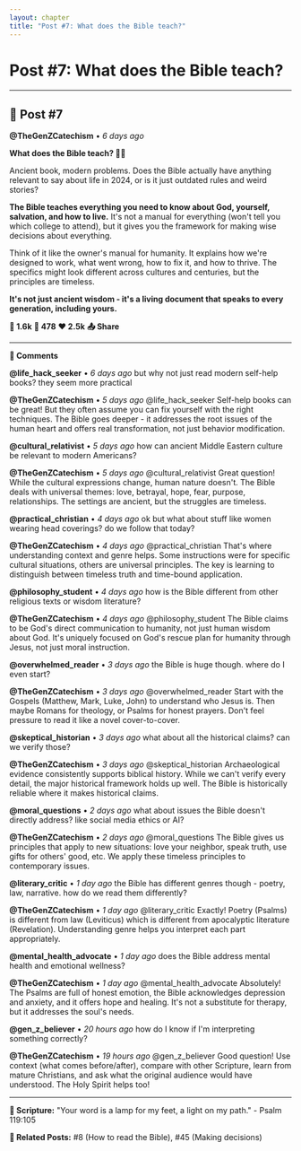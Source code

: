 ```yaml
---
layout: chapter
title: "Post #7: What does the Bible teach?"
---
```

# Post #7: What does the Bible teach?

---

## 📱 Post #7

**@TheGenZCatechism** • *6 days ago*

**What does the Bible teach? 📖✨**

Ancient book, modern problems. Does the Bible actually have anything relevant to say about life in 2024, or is it just outdated rules and weird stories?

**The Bible teaches everything you need to know about God, yourself, salvation, and how to live.** It's not a manual for everything (won't tell you which college to attend), but it gives you the framework for making wise decisions about everything.

Think of it like the owner's manual for humanity. It explains how we're designed to work, what went wrong, how to fix it, and how to thrive. The specifics might look different across cultures and centuries, but the principles are timeless.

**It's not just ancient wisdom - it's a living document that speaks to every generation, including yours.**

**💭 1.6k** **🔄 478** **❤️ 2.5k** **📤 Share**

---

**💬 Comments**

**@life_hack_seeker** • *6 days ago*
but why not just read modern self-help books? they seem more practical

**@TheGenZCatechism** • *5 days ago*
@life_hack_seeker Self-help books can be great! But they often assume you can fix yourself with the right techniques. The Bible goes deeper - it addresses the root issues of the human heart and offers real transformation, not just behavior modification.

**@cultural_relativist** • *5 days ago*
how can ancient Middle Eastern culture be relevant to modern Americans?

**@TheGenZCatechism** • *5 days ago*
@cultural_relativist Great question! While the cultural expressions change, human nature doesn't. The Bible deals with universal themes: love, betrayal, hope, fear, purpose, relationships. The settings are ancient, but the struggles are timeless.

**@practical_christian** • *4 days ago*
ok but what about stuff like women wearing head coverings? do we follow that today?

**@TheGenZCatechism** • *4 days ago*
@practical_christian That's where understanding context and genre helps. Some instructions were for specific cultural situations, others are universal principles. The key is learning to distinguish between timeless truth and time-bound application.

**@philosophy_student** • *4 days ago*
how is the Bible different from other religious texts or wisdom literature?

**@TheGenZCatechism** • *4 days ago*
@philosophy_student The Bible claims to be God's direct communication to humanity, not just human wisdom about God. It's uniquely focused on God's rescue plan for humanity through Jesus, not just moral instruction.

**@overwhelmed_reader** • *3 days ago*
the Bible is huge though. where do I even start?

**@TheGenZCatechism** • *3 days ago*
@overwhelmed_reader Start with the Gospels (Matthew, Mark, Luke, John) to understand who Jesus is. Then maybe Romans for theology, or Psalms for honest prayers. Don't feel pressure to read it like a novel cover-to-cover.

**@skeptical_historian** • *3 days ago*
what about all the historical claims? can we verify those?

**@TheGenZCatechism** • *3 days ago*
@skeptical_historian Archaeological evidence consistently supports biblical history. While we can't verify every detail, the major historical framework holds up well. The Bible is historically reliable where it makes historical claims.

**@moral_questions** • *2 days ago*
what about issues the Bible doesn't directly address? like social media ethics or AI?

**@TheGenZCatechism** • *2 days ago*
@moral_questions The Bible gives us principles that apply to new situations: love your neighbor, speak truth, use gifts for others' good, etc. We apply these timeless principles to contemporary issues.

**@literary_critic** • *1 day ago*
the Bible has different genres though - poetry, law, narrative. how do we read them differently?

**@TheGenZCatechism** • *1 day ago*
@literary_critic Exactly! Poetry (Psalms) is different from law (Leviticus) which is different from apocalyptic literature (Revelation). Understanding genre helps you interpret each part appropriately.

**@mental_health_advocate** • *1 day ago*
does the Bible address mental health and emotional wellness?

**@TheGenZCatechism** • *1 day ago*
@mental_health_advocate Absolutely! The Psalms are full of honest emotion, the Bible acknowledges depression and anxiety, and it offers hope and healing. It's not a substitute for therapy, but it addresses the soul's needs.

**@gen_z_believer** • *20 hours ago*
how do I know if I'm interpreting something correctly?

**@TheGenZCatechism** • *19 hours ago*
@gen_z_believer Good question! Use context (what comes before/after), compare with other Scripture, learn from mature Christians, and ask what the original audience would have understood. The Holy Spirit helps too!

---

**📖 Scripture:** "Your word is a lamp for my feet, a light on my path." - Psalm 119:105

**🔗 Related Posts:** #8 (How to read the Bible), #45 (Making decisions) 
